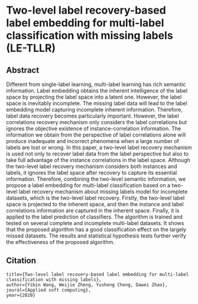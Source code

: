 # Two-level label recovery-based label embedding for multi-label classification with missing labels (LE-TLLR)
## Abstract
Different from single-label learning, multi-label learning has rich semantic information. Label embedding obtains the inherent intelligence of the label space by projecting the label space into a latent one. However, the label space is inevitably incomplete. The missing label data will lead to the label embedding model capturing incomplete inherent information. Therefore, label data recovery becomes particularly important. However, the label correlations recovery mechanism only considers the label correlations but ignores the objective existence of instance-correlation information. The information we obtain from the perspective of label correlations alone will produce inadequate and incorrect phenomena when a large number of labels are lost or wrong. In this paper, a two-level label recovery mechanism is used not only to recover label data from the label perspective but also to take full advantage of the instance correlations in the label space. Although the two-level label recovery mechanism considers both instances and labels, it ignores the label space after recovery to capture its essential information. Therefore, combining the two-level semantic information, we propose a label embedding for multi-label classification based on a two-level label recovery mechanism about missing labels model for incomplete datasets, which is the two-level label recovery. Firstly, the two-level label space is projected to the inherent space, and then the instance and label correlations information are captured in the inherent space. Finally, it is applied to the label prediction of classifiers. The algorithm is trained and tested on several complete and incomplete multi-label datasets. It shows that the proposed algorithm has a good classification effect on the largely missed datasets. The results and statistical hypothesis tests further verify the effectiveness of the proposed algorithm.
## Citation
 ````
 title={Two-level label recovery-based label embedding for multi-label classification with missing labels},
 author={Yibin Wang, Weijie Zheng, Yusheng Cheng, Dawei Zhao},
 joural={Applied soft computing},
 year={2020}
 ````
